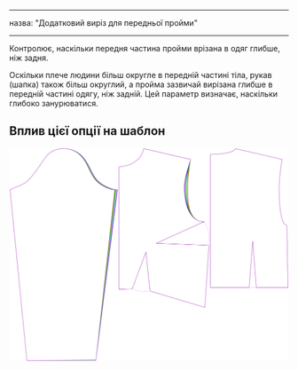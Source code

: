 - - -
назва: "Додатковий виріз для передньої пройми"
- - -

Контролює, наскільки передня частина пройми врізана в одяг глибше, ніж задня.

Оскільки плече людини більш округле в передній частині тіла, рукав (шапка) також більш округлий, а пройма зазвичай вирізана глибше в передній частині одягу, ніж задній. Цей параметр визначає, наскільки глибоко занурюватися.

## Вплив цієї опції на шаблон

![На цьому зображенні показано вплив цієї опції шляхом накладання декількох варіантів, які мають різне значення для цієї опції](breanna_frontarmholedeeper_sample.svg "Вплив цієї опції на шаблон")
